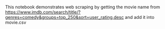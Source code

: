 This notebook demonstrates web scraping by getting the movie name from 
https://www.imdb.com/search/title/?genres=comedy&groups=top_250&sort=user_rating,desc
and add it into movie.csv
